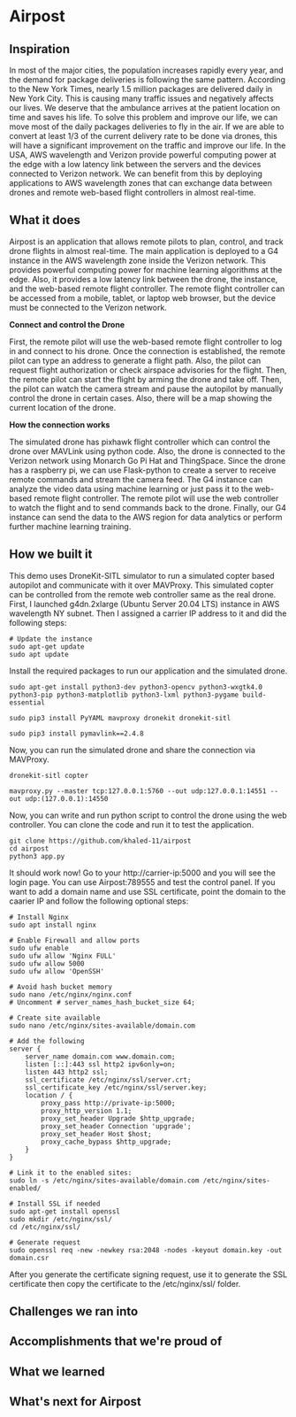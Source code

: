 # Airpost

## Inspiration
In most of the major cities, the population increases rapidly every year, and the demand for package deliveries is following the same pattern. According to the New York Times, nearly 1.5 million packages are delivered daily in New York City. This is causing many traffic issues and negatively affects our lives. We deserve that the ambulance arrives at the patient location on time and saves his life. To solve this problem and improve our life, we can move most of the daily packages deliveries to fly in the air. If we are able to convert at least 1/3 of the current delivery rate to be done via drones, this will have a significant improvement on the traffic and improve our life. In the USA, AWS wavelength and Verizon provide powerful computing power at the edge with a low latency link between the servers and the devices connected to Verizon network. We can benefit from this by deploying applications to AWS wavelength zones that can exchange data between drones and remote web-based flight controllers in almost real-time.

## What it does
Airpost is an application that allows remote pilots to plan, control, and track drone flights in almost real-time. The main application is deployed to a G4 instance in the AWS wavelength zone inside the Verizon network. This provides powerful computing power for machine learning algorithms at the edge. Also, it provides a low latency link between the drone, the instance, and the web-based remote flight controller. The remote flight controller can be accessed from a mobile, tablet, or laptop web browser, but the device must be connected to the Verizon network.

**Connect and control the Drone**

First, the remote pilot will use the web-based remote flight controller to log in and connect to his drone. Once the connection is established, the remote pilot can type an address to generate a flight path. Also, the pilot can request flight authorization or check airspace advisories for the flight. Then, the remote pilot can start the flight by arming the drone and take off. Then, the pilot can watch the camera stream and pause the autopilot by manually control the drone in certain cases. Also, there will be a map showing the current location of the drone.
 
**How the connection works**

The simulated drone has pixhawk flight controller which can control the drone over MAVLink using python code. Also, the drone is connected to the Verizon network using Monarch Go Pi Hat and ThingSpace. Since the drone has a raspberry pi, we can use Flask-python to create a server to receive remote commands and stream the camera feed. The G4 instance can analyze the video data using machine learning or just pass it to the web-based remote flight controller. The remote pilot will use the web controller to watch the flight and to send commands back to the drone. Finally, our G4 instance can send the data to the AWS region for data analytics or perform further machine learning training.

## How we built it
This demo uses DroneKit-SITL simulator to run a simulated copter based autopilot and communicate with it over MAVProxy. This simulated copter can be controlled from the remote web controller same as the real drone. First, I launched g4dn.2xlarge (Ubuntu Server 20.04 LTS) instance in AWS wavelength NY subnet. Then I assigned a carrier IP address to it and did the following steps:
```
# Update the instance
sudo apt-get update
sudo apt update
```
Install the required packages to run our application and the simulated drone.
```
sudo apt-get install python3-dev python3-opencv python3-wxgtk4.0 python3-pip python3-matplotlib python3-lxml python3-pygame build-essential

sudo pip3 install PyYAML mavproxy dronekit dronekit-sitl

sudo pip3 install pymavlink==2.4.8
```
Now, you can run the simulated drone and share the connection via MAVProxy.
```
dronekit-sitl copter

mavproxy.py --master tcp:127.0.0.1:5760 --out udp:127.0.0.1:14551 --out udp:(127.0.0.1):14550
```
Now, you can write and run python script to control the drone using the web controller. You can clone the code and run it to test the application.
```
git clone https://github.com/khaled-11/airpost
cd airpost
python3 app.py
```
It should work now! Go to your http://carrier-ip:5000 and you will see the login page. You can use Airpost:789555 and test the control panel. If you want to add a domain name and use SSL certificate, point the domain to the caarier IP and follow the following optional steps:
```
# Install Nginx
sudo apt install nginx

# Enable Firewall and allow ports
sudo ufw enable
sudo ufw allow 'Nginx FULL'
sudo ufw allow 5000
sudo ufw allow 'OpenSSH'

# Avoid hash bucket memory
sudo nano /etc/nginx/nginx.conf
# Uncomment # server_names_hash_bucket_size 64;

# Create site available
sudo nano /etc/nginx/sites-available/domain.com

# Add the following
server {
    server_name domain.com www.domain.com;
    listen [::]:443 ssl http2 ipv6only=on;
    listen 443 http2 ssl;
    ssl_certificate /etc/nginx/ssl/server.crt;
    ssl_certificate_key /etc/nginx/ssl/server.key;
    location / {
        proxy_pass http://private-ip:5000;
        proxy_http_version 1.1;
        proxy_set_header Upgrade $http_upgrade;
        proxy_set_header Connection 'upgrade';
        proxy_set_header Host $host;
        proxy_cache_bypass $http_upgrade;
    }
}

# Link it to the enabled sites:
sudo ln -s /etc/nginx/sites-available/domain.com /etc/nginx/sites-enabled/

# Install SSL if needed
sudo apt-get install openssl
sudo mkdir /etc/nginx/ssl/
cd /etc/nginx/ssl/

# Generate request
sudo openssl req -new -newkey rsa:2048 -nodes -keyout domain.key -out domain.csr
```
After you generate the certificate signing request, use it to generate the SSL certificate then copy the certificate to the /etc/nginx/ssl/ folder.


## Challenges we ran into

## Accomplishments that we're proud of

## What we learned

## What's next for Airpost
